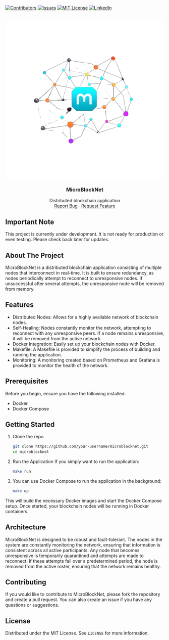 [![Contributors][contributors-shield]][contributors-url]
[![Issues][issues-shield]][issues-url]
[![MIT License][license-shield]][license-url]
[![LinkedIn][linkedin-shield]][linkedin-url]

<!-- PROJECT LOGO -->
<br />
<div align="center">
  <a href="https://github.com/yuriykis/microblocknet">
    <img src="logo.png" alt="Logo">
  </a>

<h3 align="center">MicroBlockNet</h3>

  <p align="center">
    Distributed blockchain application 
    <br />
    <a href="https://github.com/github_username/repo_name/issues">Report Bug</a>
    ·
    <a href="https://github.com/github_username/repo_name/issues">Request Feature</a>
  </p>
</div>


## Important Note
This project is currently under development. It is not ready for production or even testing. Please check back later for updates.

## About The Project
MicroBlockNet is a distributed blockchain application consisting of multiple nodes that interconnect in real-time. It is built to ensure redundancy, as nodes periodically attempt to reconnect to unresponsive nodes. If unsuccessful after several attempts, the unresponsive node will be removed from memory.

## Features
* Distributed Nodes: Allows for a highly available network of blockchain nodes.
* Self-Healing: Nodes constantly monitor the network, attempting to reconnect with any unresponsive peers. If a node remains unresponsive, it will be removed from the active network.
* Docker Integration: Easily set up your blockchain nodes with Docker.
* Makefile: A Makefile is provided to simplify the process of building and running the application.
* Monitoring: A monitoring created based on Prometheus and Grafana is provided to monitor the health of the network.

## Prerequisites
Before you begin, ensure you have the following installed:
* Docker
* Docker Compose

## Getting Started

1. Clone the repo
   ```sh
   git clone https://github.com/your-username/microblocknet.git
   cd microblocknet
    ```
2. Run the Application
If you simply want to run the application:
   ```sh
   make run
   ```
3. You can use Docker Compose to run the application in the background:
   ```sh
   make up
   ```
This will build the necessary Docker images and start the Docker Compose setup. Once started, your blockchain nodes will be running in Docker containers.

## Architecture
MicroBlockNet is designed to be robust and fault-tolerant. The nodes in the system are constantly monitoring the network, ensuring that information is consistent across all active participants. Any node that becomes unresponsive is temporarily quarantined and attempts are made to reconnect. If these attempts fail over a predetermined period, the node is removed from the active roster, ensuring that the network remains healthy.

## Contributing
If you would like to contribute to MicroBlockNet, please fork the repository and create a pull request. You can also create an issue if you have any questions or suggestions.

## License
Distributed under the MIT License. See `LICENSE` for more information.


<!-- MARKDOWN LINKS & IMAGES -->
<!-- https://www.markdownguide.org/basic-syntax/#reference-style-links -->
[contributors-shield]: https://img.shields.io/github/contributors/yuriykis/bluetooth-keepalive.svg?style=for-the-badge
[contributors-url]: https://github.com/yuriykis/bluetooth-keepalive/graphs/contributors
[issues-shield]: https://img.shields.io/github/issues/yuriykis/bluetooth-keepalive.svg?style=for-the-badge
[issues-url]: https://github.com/yuriykis/bluetooth-keepalive/issues
[license-shield]: https://img.shields.io/github/license/yuriykis/bluetooth-keepalive.svg?style=for-the-badge
[license-url]: https://github.com/yuriykis/bluetooth-keepalive/blob/master/LICENSE.txt
[linkedin-shield]: https://img.shields.io/badge/-LinkedIn-black.svg?style=for-the-badge&logo=linkedin&colorB=555
[linkedin-url]: https://linkedin.com/in/yuriy-kis